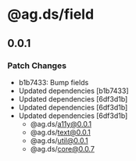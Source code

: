 # @ag.ds/field

## 0.0.1
### Patch Changes

- b1b7433: Bump fields
- Updated dependencies [b1b7433]
- Updated dependencies [6df3d1b]
- Updated dependencies [6df3d1b]
- Updated dependencies [6df3d1b]
  - @ag.ds/a11y@0.0.1
  - @ag.ds/text@0.0.1
  - @ag.ds/util@0.0.1
  - @ag.ds/core@0.0.7

